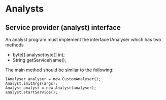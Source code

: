 # Analysts
## Service provider (analyst) interface
An analyst program must implement the interface IAnalyser which has two methods
* byte[] analyse(byte[] in);
* String getServiceName();

The main method should be similar to the following:
```
IAnalyser analyser = new CustomAnalyser();
Analyst.initArgs(args);
Analyst analyst = new Analyst(analyser);
analyst.startService();
```

